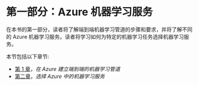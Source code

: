 

# 第一部分：Azure 机器学习服务

在本书的第一部分，读者将了解端到端机器学习管道的步骤和要求，并将了解不同的 Azure 机器学习服务。读者将学习如何为特定的机器学习任务选择机器学习服务。

本节包括以下章节:

*   [第 1 章](ba15418f-e13c-41a8-b986-fd037fdb32a2.xhtml)，*在 Azure 建立端到端的机器学习管道*
*   [第二章](b480570c-da89-43ac-8963-faa1890cce2e.xhtml)，*选择 Azure 中的机器学习服务*